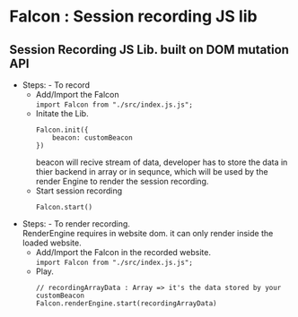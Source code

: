 # Falcon : Session recording JS lib

## Session Recording JS Lib. built on DOM mutation API

* Steps: - To record
    * Add/Import the Falcon   
    ```import Falcon from "./src/index.js.js";```
    * Initate the Lib.   
        ```
        Falcon.init({
            beacon: customBeacon
        })
        ```    
        beacon will recive stream of data, developer has to store the data in thier backend in array or in sequnce, which will be used by the render Engine to render the session recording.   
    * Start session recording
        ```
        Falcon.start()
        ```
* Steps: - To render recording.   
    RenderEngine requires in website dom. it can only render inside the loaded website.  
    * Add/Import the Falcon in the recorded website.   
    ```import Falcon from "./src/index.js.js";```
    * Play.   
        ```
        // recordingArrayData : Array => it's the data stored by your customBeacon
        Falcon.renderEngine.start(recordingArrayData)
        ```